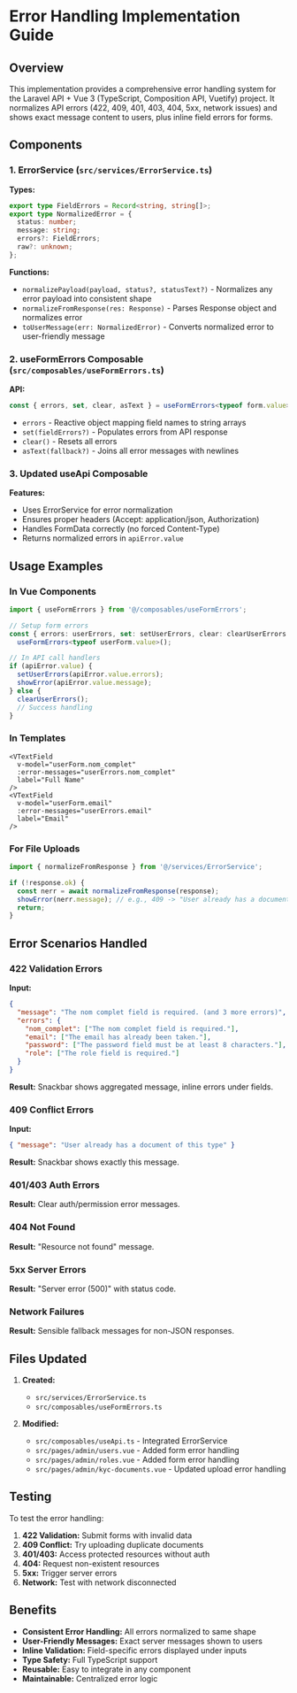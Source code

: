 # Error Handling Implementation Guide

## Overview

This implementation provides a comprehensive error handling system for the Laravel API + Vue 3 (TypeScript, Composition API, Vuetify) project. It normalizes API errors (422, 409, 401, 403, 404, 5xx, network issues) and shows exact message content to users, plus inline field errors for forms.

## Components

### 1. ErrorService (`src/services/ErrorService.ts`)

**Types:**
```typescript
export type FieldErrors = Record<string, string[]>;
export type NormalizedError = {
  status: number;
  message: string;
  errors?: FieldErrors;
  raw?: unknown;
};
```

**Functions:**
- `normalizePayload(payload, status?, statusText?)` - Normalizes any error payload into consistent shape
- `normalizeFromResponse(res: Response)` - Parses Response object and normalizes error
- `toUserMessage(err: NormalizedError)` - Converts normalized error to user-friendly message

### 2. useFormErrors Composable (`src/composables/useFormErrors.ts`)

**API:**
```typescript
const { errors, set, clear, asText } = useFormErrors<typeof form.value>();
```

- `errors` - Reactive object mapping field names to string arrays
- `set(fieldErrors?)` - Populates errors from API response
- `clear()` - Resets all errors
- `asText(fallback?)` - Joins all error messages with newlines

### 3. Updated useApi Composable

**Features:**
- Uses ErrorService for error normalization
- Ensures proper headers (Accept: application/json, Authorization)
- Handles FormData correctly (no forced Content-Type)
- Returns normalized errors in `apiError.value`

## Usage Examples

### In Vue Components

```typescript
import { useFormErrors } from '@/composables/useFormErrors';

// Setup form errors
const { errors: userErrors, set: setUserErrors, clear: clearUserErrors } = 
  useFormErrors<typeof userForm.value>();

// In API call handlers
if (apiError.value) {
  setUserErrors(apiError.value.errors);
  showError(apiError.value.message);
} else {
  clearUserErrors();
  // Success handling
}
```

### In Templates

```vue
<VTextField 
  v-model="userForm.nom_complet" 
  :error-messages="userErrors.nom_complet"
  label="Full Name" 
/>
<VTextField 
  v-model="userForm.email" 
  :error-messages="userErrors.email"
  label="Email" 
/>
```

### For File Uploads

```typescript
import { normalizeFromResponse } from '@/services/ErrorService';

if (!response.ok) {
  const nerr = await normalizeFromResponse(response);
  showError(nerr.message); // e.g., 409 -> "User already has a document of this type"
  return;
}
```

## Error Scenarios Handled

### 422 Validation Errors
**Input:**
```json
{
  "message": "The nom complet field is required. (and 3 more errors)",
  "errors": {
    "nom_complet": ["The nom complet field is required."],
    "email": ["The email has already been taken."],
    "password": ["The password field must be at least 8 characters."],
    "role": ["The role field is required."]
  }
}
```
**Result:** Snackbar shows aggregated message, inline errors under fields.

### 409 Conflict Errors
**Input:**
```json
{ "message": "User already has a document of this type" }
```
**Result:** Snackbar shows exactly this message.

### 401/403 Auth Errors
**Result:** Clear auth/permission error messages.

### 404 Not Found
**Result:** "Resource not found" message.

### 5xx Server Errors
**Result:** "Server error (500)" with status code.

### Network Failures
**Result:** Sensible fallback messages for non-JSON responses.

## Files Updated

1. **Created:**
   - `src/services/ErrorService.ts`
   - `src/composables/useFormErrors.ts`

2. **Modified:**
   - `src/composables/useApi.ts` - Integrated ErrorService
   - `src/pages/admin/users.vue` - Added form error handling
   - `src/pages/admin/roles.vue` - Added form error handling  
   - `src/pages/admin/kyc-documents.vue` - Updated upload error handling

## Testing

To test the error handling:

1. **422 Validation:** Submit forms with invalid data
2. **409 Conflict:** Try uploading duplicate documents
3. **401/403:** Access protected resources without auth
4. **404:** Request non-existent resources
5. **5xx:** Trigger server errors
6. **Network:** Test with network disconnected

## Benefits

- **Consistent Error Handling:** All errors normalized to same shape
- **User-Friendly Messages:** Exact server messages shown to users
- **Inline Validation:** Field-specific errors displayed under inputs
- **Type Safety:** Full TypeScript support
- **Reusable:** Easy to integrate in any component
- **Maintainable:** Centralized error logic

